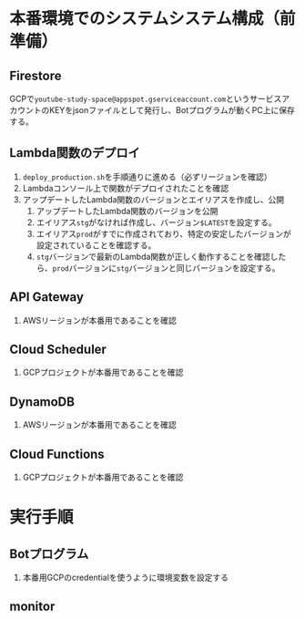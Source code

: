 # 本番環境でのシステムシステム構成（前準備）
## Firestore
GCPで`youtube-study-space@appspot.gserviceaccount.com`というサービスアカウントのKEYをjsonファイルとして発行し、Botプログラムが動くPC上に保存する。


## Lambda関数のデプロイ
1. `deploy_production.sh`を手順通りに進める（必ずリージョンを確認）
2. Lambdaコンソール上で関数がデプロイされたことを確認
3. アップデートしたLambda関数のバージョンとエイリアスを作成し、公開
   1. アップデートしたLambda関数のバージョンを公開
   2. エイリアス`stg`がなければ作成し、バージョン`$LATEST`を設定する。
   3. エイリアス`prod`がすでに作成されており、特定の安定したバージョンが設定されていることを確認する。
   4. `stg`バージョンで最新のLambda関数が正しく動作することを確認したら、`prod`バージョンに`stg`バージョンと同じバージョンを設定する。


## API Gateway
1. AWSリージョンが本番用であることを確認


## Cloud Scheduler
1. GCPプロジェクトが本番用であることを確認


## DynamoDB
1. AWSリージョンが本番用であることを確認


## Cloud Functions
1. GCPプロジェクトが本番用であることを確認


# 実行手順
## Botプログラム
1. 本番用GCPのcredentialを使うように環境変数を設定する


## monitor


